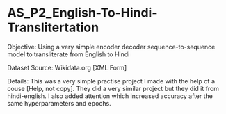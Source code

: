 # AS_P2_English-To-Hindi-Translitertation
Objective: Using a very simple encoder decoder sequence-to-sequence model to transliterate from English to Hindi

Dataset Source: Wikidata.org [XML Form]

Details: This was a very simple practise project I made with the help of a couse [Help, not copy]. They did a very similar project but they did it from hindi-english.
         I also added attention which increased accuracy after the same hyperparameters and epochs.
